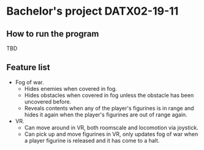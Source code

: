 # Bachelor's project DATX02-19-11

## How to run the program
TBD

## Feature list
- Fog of war.
  - Hides enemies when covered in fog.
  - Hides obstacles when covered in fog unless the obstacle has been uncovered before.
  - Reveals contents when any of the player's figurines is in range and hides it again when the player's figurines are out of range again.
- VR.
  - Can move around in VR, both roomscale and locomotion via joystick.
  - Can pick up and move figurines in VR, only updates fog of war when a player figurine is released and it has come to a halt.

